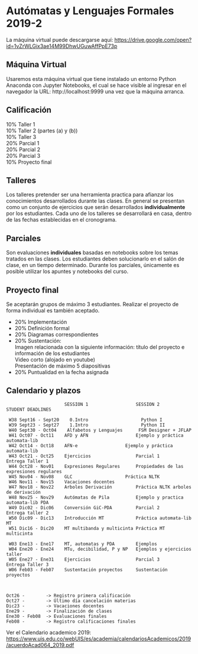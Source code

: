 # Autómatas y Lenguajes Formales 2019-2

La máquina virtual puede descargarse aquí: https://drive.google.com/open?id=1vZrWLGix3ae14M99DhwUGuwAffPpE73p


## Máquina Virtual

Usaremos esta máquina virtual que tiene instalado un entorno Python Anaconda con Jupyter Notebooks, el cual se hace visible al ingresar en el navegador la URL: http://localhost:9999 una vez que la máquina arranca.


## Calificación

10% Taller 1<br/>
10% Taller 2 (partes (a) y (b))<br/>
10% Taller 3<br/>
20% Parcial 1<br/>
20% Parcial 2<br/>
20% Parcial 3<br/>
10% Proyecto final<br/>


## Talleres

Los talleres pretender ser una herramienta practica para afianzar los conocimientos desarrollados durante las clases. En general se presentan como un conjunto de ejercicios que serán desarrollados **individualmente** por los estudiantes. Cada uno de los talleres se desarrollará en casa, dentro de las fechas establecidas en el cronograma.


## Parciales

Son evaluaciones **individuales** basadas en notebooks sobre los temas tratados en las clases. Los estudiantes deben solucionarlo en el salón de clase, en un tiempo determinado. Durante los parciales, únicamente es posible utilizar los apuntes y notebooks del curso.


## Proyecto final
Se aceptarán grupos de máximo 3 estudiantes. Realizar el proyecto de forma individual es también aceptado.
- 20% Implementación
- 20% Definición formal
- 20% Diagramas correspondientes
- 20% Sustentación:<br/>
Imagen relacionada con la siguiente información: título del proyecto e información de los estudiantes<br/>
Video corto (alojado en youtube)<br/>
Presentación de máximo 5 diapositivas<br/>
- 20% Puntualidad en la fecha asignada


## Calendario y plazos

                          SESSION 1                  SESSION 2               STUDENT DEADLINES

     W38 Sept16 - Sept20    0.Intro                    Python I
     W39 Sept23 - Sept27    1.Intro                    Python II
     W40 Sept30 - Oct04    Alfabetos y Lenguajes      FSM Designer + JFLAP
     W41 Oct07 - Oct11    AFD y AFN                  Ejemplo y práctica automata-lib
     W42 Oct14 - Oct18    AFN-e	                 Ejemplo y práctica automata-lib
     W43 Oct21 - Oct25    Ejercicios                 Parcial 1               Entrega Taller 1
     W44 Oct28 - Nov01    Expresiones Regulares      Propiedades de las expresiones regulares
     W45 Nov04 - Nov08    GLC	                 Práctica NLTK
     W46 Nov11 - Nov15    Vacaciones docentes
     W47 Nov18 - Nov22    Arboles Derivación         Práctica NLTK arboles de derivación
     W48 Nov25 - Nov29    Autómatas de Pila	         Ejemplo y practica automata-lib PDA
     W49 Dic02 - Dic06    Conversión GiC-PDA         Parcial 2               Entrega taller 2
     W50 Dic09 - Dic13    Introducción MT            Práctica automata-lib MT
     W51 Dic16 - Dic20    MT multibanda y multicinta Práctica MT multicinta

     W03 Ene13 - Ene17    MT, automatas y PDA        Ejemplos
     W04 Ene20 - Ene24    MTu, decibilidad, P y NP   Ejemplos y ejercicios taller
     W05 Ene27 - Ene31    Ejercicios                 Parcial 3               Entrega Taller 3
     W06 Feb03 - Feb07    Sustentación proyectos     Sustentación proyectos



    Oct26 -        -> Registro primera calificación
    Oct27 -        -> Último día cancelación materias
    Dic23 -        -> Vacaciones docentes
    Ene29 -        -> Finalización de clases
    Ene30 - Feb08  -> Evaluaciones finales
    Feb08 -        -> Registro calificaciones finales
    
Ver el Calendario academico 2019:
https://www.uis.edu.co/webUIS/es/academia/calendariosAcademicos/2019/acuerdoAcad064_2019.pdf


